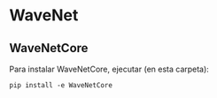 # WaveNet
## WaveNetCore
Para instalar WaveNetCore, ejecutar (en esta carpeta):
```
pip install -e WaveNetCore
```
